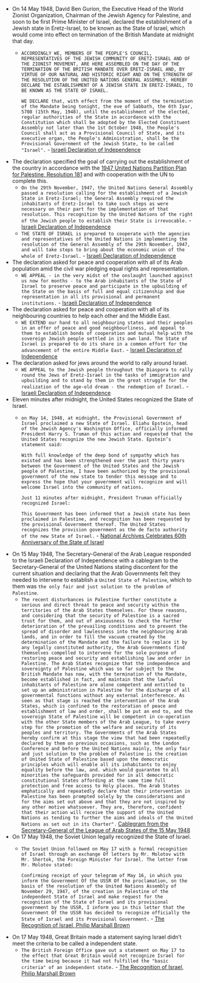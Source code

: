- On 14 May 1948, David Ben Gurion, the Executive Head of the World Zionist Organization, Chairman of the Jewish Agency for Palestine, and soon to be first Prime Minister of Israel, declared the establishment of a Jewish state in Eretz-Israel, to be known as the State of Israel, which would come into effect on termination of the British Mandate at midnight that day.
    - `ACCORDINGLY WE, MEMBERS OF THE PEOPLE'S COUNCIL, REPRESENTATIVES OF THE JEWISH COMMUNITY OF ERETZ-ISRAEL AND OF THE ZIONIST MOVEMENT, ARE HERE ASSEMBLED ON THE DAY OF THE TERMINATION OF THE BRITISH MANDATE OVER ERETZ-ISRAEL AND, BY VIRTUE OF OUR NATURAL AND HISTORIC RIGHT AND ON THE STRENGTH OF THE RESOLUTION OF THE UNITED NATIONS GENERAL ASSEMBLY, HEREBY DECLARE THE ESTABLISHMENT OF A JEWISH STATE IN ERETZ-ISRAEL, TO BE KNOWN AS THE STATE OF ISRAEL.`
      
      `WE DECLARE that, with effect from the moment of the termination of the Mandate being tonight, the eve of Sabbath, the 6th Iyar, 5708 (15th May, 1948), until the establishment of the elected, regular authorities of the State in accordance with the Constitution which shall be adopted by the Elected Constituent Assembly not later than the 1st October 1948, the People's Council shall act as a Provisional Council of State, and its executive organ, the People's Administration, shall be the Provisional Government of the Jewish State, to be called "Israel".` - [Israeli Declaration of Independence](https://avalon.law.yale.edu/20th_century/israel.asp)
- The declaration specified the goal of carrying out the establishment of the country in accordance with the [1947 United Nations Partition Plan for Palestine, Resolution 181](../1917-48%20Mandatory%20Palestine%20Period/1947%20United%20Nations%20Partition%20Plan%20for%20Palestine,%20Resolution%20181) and with cooperation with the UN to complete this.
    - `On the 29th November, 1947, the United Nations General Assembly passed a resolution calling for the establishment of a Jewish State in Eretz-Israel; the General Assembly required the inhabitants of Eretz-Israel to take such steps as were necessary on their part for the implementation of that resolution. This recognition by the United Nations of the right of the Jewish people to establish their State is irrevocable.` - [Israeli Declaration of Independence](https://avalon.law.yale.edu/20th_century/israel.asp)
    - `THE STATE OF ISRAEL is prepared to cooperate with the agencies and representatives of the United Nations in implementing the resolution of the General Assembly of the 29th November, 1947, and will take steps to bring about the economic union of the whole of Eretz-Israel.` - [Israeli Declaration of Independence](https://avalon.law.yale.edu/20th_century/israel.asp)
- The declaration asked for peace and cooperation with all of its Arab population amid the civil war pledging equal rights and representation.
    - `WE APPEAL - in the very midst of the onslaught launched against us now for months - to the Arab inhabitants of the State of Israel to preserve peace and participate in the upbuilding of the State on the basis of full and equal citizenship and due representation in all its provisional and permanent institutions.` - [Israeli Declaration of Independence](https://avalon.law.yale.edu/20th_century/israel.asp)
- The declaration asked for peace and cooperation with all of its neighbouring countries to help each other and the Middle East.
    - `WE EXTEND our hand to all neighbouring states and their peoples in an offer of peace and good neighbourliness, and appeal to them to establish bonds of cooperation and mutual help with the sovereign Jewish people settled in its own land. The State of Israel is prepared to do its share in a common effort for the advancement of the entire Middle East.` - [Israeli Declaration of Independence](https://avalon.law.yale.edu/20th_century/israel.asp)
- The declaration asked for jews around the world to rally around Israel.
    - `WE APPEAL to the Jewish people throughout the Diaspora to rally round the Jews of Eretz-Israel in the tasks of immigration and upbuilding and to stand by them in the great struggle for the realization of the age-old dream - the redemption of Israel.` - [Israeli Declaration of Independence](https://avalon.law.yale.edu/20th_century/israel.asp)
- Eleven minutes after midnight, the United States recognized the State of Israel.
    - `on May 14, 1948, at midnight, the Provisional Government of Israel proclaimed a new State of Israel. Eliahu Epstein, head of the Jewish Agency's Washington Office, officially informed President Harry S. Truman of this action and requested that the United States recognize the new Jewish State. Epstein’s statement said:`
      
      `With full knowledge of the deep bond of sympathy which has existed and has been strengthened over the past thirty years between the Government of the United States and the Jewish people of Palestine, I have been authorized by the provisional government of the new state to tender this message and to express the hope that your government will recognize and will welcome Israel into the community of nations.`
      
      `Just 11 minutes after midnight, President Truman officially recognized Israel:`
      
      `This Government has been informed that a Jewish state has been proclaimed in Palestine, and recognition has been requested by the provisional Government thereof. The United States recognizes the provision government as the de facto authority of the new State of Israel.` - [National Archives Celebrates 60th Anniversary of the State of Israel]([https://avalon.law.yale.edu/20th_century/israel.asp](https://www.archives.gov/press/press-releases/2008-278))
- On 15 May 1948, The Secretary-General of the Arab League responded to the Israeli Declaration of Independence with a cablegram to the Secretary-General of the United Nations stating discontent for the current situation and declaring that the Arab Governments felt they needed to intervene to establish a `United State of Palestine`, which to them was `the only fair and just solution to the problem of Palestine`.
    - `The recent disturbances in Palestine further constitute a serious and direct threat to peace and security within the territories of the Arab States themselves. For these reasons, and considering that the security of Palestine is a sacred trust for them, and out of anxiousness to check the further deterioration of the prevailing conditions and to prevent the spread of disorder and lawlessness into the neighbouring Arab lands, and in order to fill the vacuum created by the determination of the Mandate and the failure to replace it by any legally constituted authority, the Arab Governments find themselves compelled to intervene for the sole purpose of restoring peace and security and establishing law and order in Palestine. The Arab States recognize that the independence and sovereignty of Palestine which was so far subject to the British Mandate has now, with the termination of the Mandate, become established in fact, and maintain that the lawful inhabitants of Palestine are alone competent and entitled to set up an administration in Palestine for the discharge of all governmental functions without any external interference. As seen as that stage is reached the intervention of the Arab States, which is confined to the restoration of peace and establishment of law and order, shall be put an end to, and the sovereign State of Palestine will be competent in co-operation with the other State members of the Arab League, to take every step for the promotion of the welfare and security of its peoples and territory. The Governments of the Arab States hereby confirm at this stage the view that had been repeatedly declared by them on previous occasions, such as the London Conference and before the United Nations mainly, the only fair and just solution to the problem of Palestine is the creation of United State of Palestine based upon the democratic principles which will enable all its inhabitants to enjoy equality before the law, and. which would guarantee to all minorities the safeguards provided for in all democratic constitutional States affording at the same time full protection and free access to Holy places. The Arab States emphatically and repeatedly declare that their intervention in Palestine has been prompted solely by the considerations and for the aims set out above and that they are not inspired by any other motive whatsoever. They are, therefore, confident that their action will receive the support of the United Nations as tending to further the aims and ideals of the United Nations as set out in its Charter".` [Cablegram from the Secretary-General of the League of Arab States of the 15 May 1948]([https://www.un.org/Docs/journal/asp/ws.asp?m=S/745](https://upload.wikimedia.org/wikipedia/commons/2/29/Cablegram_dated_15_May_1948_addressed_to_the_Secretary-General_by_the_Secretary-General_of_the_League_of_Arab_States.pdf))
- On 17 May 1948, the Soviet Union legally recognized the State of Israel.
    - `The Soviet Union followed on May 17 with a formal recognition of Israel through an exchange Of letters by Mr. Molotov with Mr. Shertok, the Foreign Minister for Israel. The letter from Mr. Molotov stated:`
      
      `Confirming receipt of your telegram of May 16, in which you inform the Government Of the USSR Of the proclamation, on the basis of the resolution of the United Nations Assembly of November 29, 1947, of the creation in Palestine of the independent State of Israel and make request for the recognition of the State of Israel and its provisional government by the USSR, I inform you in this letter that the Government Of the USSR has decided to recognize officially the State of Israel and its Provisional Government.` - [The Recognition of Israel, Philip Marshall Brown]([https://sci.bban.top/pdf/10.2307/2193961.pdf](https://annas-archive.org/scidb/10.2307/2193961))
- On 17 May 1948, Great Britain made a statement saying Israel didn’t meet the criteria to be called a independent state.
    - `The British Foreign Office gave out a statement on May 17 to the effect that Great Britain would not recognize Israel for the time being because it had not fulfilled the "basic criteria" of an independent state.` - [The Recognition of Israel, Philip Marshall Brown]([https://sci.bban.top/pdf/10.2307/2193961.pdf](https://annas-archive.org/scidb/10.2307/2193961))